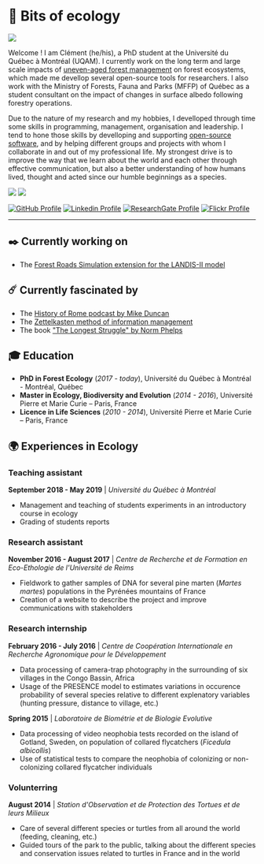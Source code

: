 # 🍃 Bits of ecology

![](https://user-images.githubusercontent.com/41070328/114421017-d9610500-9b82-11eb-839b-80597308a7e1.png)

Welcome ! I am Clément (he/his), a PhD student at the Université du Québec à Montréal (UQAM). I currently work on the long term and large scale impacts of [uneven-aged forest management](https://forestrypedia.com/even-aged-forests-vs-uneven-aged-forests/) on forest ecosystems, which made me devellop several open-source tools for researchers. I also work with the Ministry of Forests, Fauna and Parks (MFFP) of Québec as a student consultant on the impact of changes in surface albedo following forestry operations.

Due to the nature of my research and my hobbies, I develloped through time some skills in programming, management, organisation and leadership. I tend to hone those skills by develloping and supporting [open-source software](https://en.wikipedia.org/wiki/Open-source_software), and by helping different groups and projects with whom I collaborate in and out of my professional life. My strongest drive is to improve the way that we learn about the world and each other through effective communication, but also a better understanding of how humans lived, thought and acted since our humble beginnings as a species.

![](https://img.shields.io/badge/Langage-French%20(native)-D72347) ![](https://img.shields.io/badge/Langage-English%20(C2)-D72347)

[![GitHub Profile](https://img.shields.io/badge/GitHub-Klemet-lightgrey?logo=GitHub)](https://github.com/Klemet) 
[![Linkedin Profile](https://img.shields.io/badge/Linkedin-Cl%C3%A9ment%20Hardy-0A66C2?logo=linkedin)](https://www.linkedin.com/in/clement-hardy-ecology/) 
[![ResearchGate Profile](https://img.shields.io/badge/ResearchGate-Cl%C3%A9ment%20Hardy-00CCBB?logo=researchgate)](https://www.researchgate.net/profile/Clement-Hardy-3) 
[![Flickr Profile](https://img.shields.io/badge/Flickr-Cl%C3%A9ment%20De%20Riv-347deb?logo=flickr)](https://flickr.com/photos/135911843@N03/)

* * *

## ✒️ Currently working on

- The [Forest Roads Simulation extension for the LANDIS-II model](https://github.com/Klemet/LANDIS-II-Forest-Roads-Simulation-module)

## ☄️ Currently fascinated by

- The [History of Rome podcast by Mike Duncan](https://thehistoryofrome.typepad.com/)
- The [Zettelkasten method of information management](https://zettelkasten.de/posts/overview/)
- The book ["The Longest Struggle" by Norm Phelps](https://www.goodreads.com/book/show/1890134.The_Longest_Struggle)

## 🎓 Education

- **PhD in Forest Ecology** (*2017 - today*), Université du Québec à Montréal - Montréal, Québec
- **Master in Ecology, Biodiversity and Evolution** (*2014 - 2016*), Université Pierre et Marie Curie – Paris, France
- **Licence in Life Sciences** (*2010 - 2014*), Université Pierre et Marie Curie – Paris, France

## 🌍 Experiences in Ecology

### **Teaching assistant**
**September 2018 - May 2019** | *Université du Québec à Montréal*
- Management and teaching of students experiments in an introductory course in ecology
- Grading of students reports

### **Research assistant**
**November 2016 - August 2017** | *Centre de Recherche et de Formation en Eco-Ethologie de l'Université de Reims*
- Fieldwork to gather samples of DNA for several pine marten (*Martes martes*) populations in the Pyrénées mountains of France
- Creation of a website to describe the project and improve communications with stakeholders

### **Research internship**
**February 2016 - July 2016** | *Centre de Coopération Internationale en Recherche Agronomique pour le Développement*
- Data processing of camera-trap photography in the surrounding of six villages in the Congo Bassin, Africa
- Usage of the PRESENCE model to estimates variations in occurence probability of several species relative to different explenatory variables (hunting pressure, distance to village, etc.)

**Spring 2015** | *Laboratoire de Biométrie et de Biologie Evolutive*
- Data processing of video neophobia tests recorded on the island of Gotland, Sweden, on population of collared flycatchers (*Ficedula albicollis*)
- Use of statistical tests to compare the neophobia of colonizing or non-colonizing collared flycatcher individuals

### **Volunterring**
**August 2014** | *Station d'Observation et de Protection des Tortues et de leurs Milieux*
- Care of several different species or turtles from all around the world (feeding, cleaning, etc.)
- Guided tours of the park to the public, talking about the different species and conservation issues related to turtles in France and in the world
